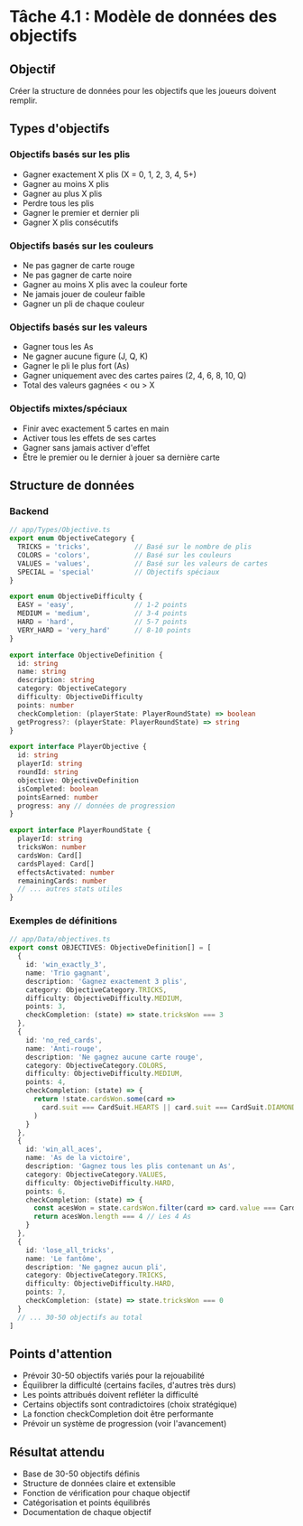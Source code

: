 # Tâche 4.1 : Modèle de données des objectifs

## Objectif
Créer la structure de données pour les objectifs que les joueurs doivent remplir.

## Types d'objectifs

### Objectifs basés sur les plis
- Gagner exactement X plis (X = 0, 1, 2, 3, 4, 5+)
- Gagner au moins X plis
- Gagner au plus X plis
- Perdre tous les plis
- Gagner le premier et dernier pli
- Gagner X plis consécutifs

### Objectifs basés sur les couleurs
- Ne pas gagner de carte rouge
- Ne pas gagner de carte noire
- Gagner au moins X plis avec la couleur forte
- Ne jamais jouer de couleur faible
- Gagner un pli de chaque couleur

### Objectifs basés sur les valeurs
- Gagner tous les As
- Ne gagner aucune figure (J, Q, K)
- Gagner le pli le plus fort (As)
- Gagner uniquement avec des cartes paires (2, 4, 6, 8, 10, Q)
- Total des valeurs gagnées < ou > X

### Objectifs mixtes/spéciaux
- Finir avec exactement 5 cartes en main
- Activer tous les effets de ses cartes
- Gagner sans jamais activer d'effet
- Être le premier ou le dernier à jouer sa dernière carte

## Structure de données

### Backend
```typescript
// app/Types/Objective.ts
export enum ObjectiveCategory {
  TRICKS = 'tricks',           // Basé sur le nombre de plis
  COLORS = 'colors',           // Basé sur les couleurs
  VALUES = 'values',           // Basé sur les valeurs de cartes
  SPECIAL = 'special'          // Objectifs spéciaux
}

export enum ObjectiveDifficulty {
  EASY = 'easy',               // 1-2 points
  MEDIUM = 'medium',           // 3-4 points
  HARD = 'hard',               // 5-7 points
  VERY_HARD = 'very_hard'      // 8-10 points
}

export interface ObjectiveDefinition {
  id: string
  name: string
  description: string
  category: ObjectiveCategory
  difficulty: ObjectiveDifficulty
  points: number
  checkCompletion: (playerState: PlayerRoundState) => boolean
  getProgress?: (playerState: PlayerRoundState) => string
}

export interface PlayerObjective {
  id: string
  playerId: string
  roundId: string
  objective: ObjectiveDefinition
  isCompleted: boolean
  pointsEarned: number
  progress: any // données de progression
}

export interface PlayerRoundState {
  playerId: string
  tricksWon: number
  cardsWon: Card[]
  cardsPlayed: Card[]
  effectsActivated: number
  remainingCards: number
  // ... autres stats utiles
}
```

### Exemples de définitions
```typescript
// app/Data/objectives.ts
export const OBJECTIVES: ObjectiveDefinition[] = [
  {
    id: 'win_exactly_3',
    name: 'Trio gagnant',
    description: 'Gagnez exactement 3 plis',
    category: ObjectiveCategory.TRICKS,
    difficulty: ObjectiveDifficulty.MEDIUM,
    points: 3,
    checkCompletion: (state) => state.tricksWon === 3
  },
  {
    id: 'no_red_cards',
    name: 'Anti-rouge',
    description: 'Ne gagnez aucune carte rouge',
    category: ObjectiveCategory.COLORS,
    difficulty: ObjectiveDifficulty.MEDIUM,
    points: 4,
    checkCompletion: (state) => {
      return !state.cardsWon.some(card =>
        card.suit === CardSuit.HEARTS || card.suit === CardSuit.DIAMONDS
      )
    }
  },
  {
    id: 'win_all_aces',
    name: 'As de la victoire',
    description: 'Gagnez tous les plis contenant un As',
    category: ObjectiveCategory.VALUES,
    difficulty: ObjectiveDifficulty.HARD,
    points: 6,
    checkCompletion: (state) => {
      const acesWon = state.cardsWon.filter(card => card.value === CardValue.ACE)
      return acesWon.length === 4 // Les 4 As
    }
  },
  {
    id: 'lose_all_tricks',
    name: 'Le fantôme',
    description: 'Ne gagnez aucun pli',
    category: ObjectiveCategory.TRICKS,
    difficulty: ObjectiveDifficulty.HARD,
    points: 7,
    checkCompletion: (state) => state.tricksWon === 0
  }
  // ... 30-50 objectifs au total
]
```

## Points d'attention
- Prévoir 30-50 objectifs variés pour la rejouabilité
- Équilibrer la difficulté (certains faciles, d'autres très durs)
- Les points attribués doivent refléter la difficulté
- Certains objectifs sont contradictoires (choix stratégique)
- La fonction checkCompletion doit être performante
- Prévoir un système de progression (voir l'avancement)

## Résultat attendu
- Base de 30-50 objectifs définis
- Structure de données claire et extensible
- Fonction de vérification pour chaque objectif
- Catégorisation et points équilibrés
- Documentation de chaque objectif

